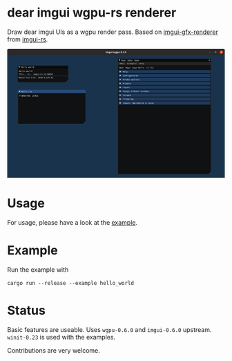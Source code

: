 # dear imgui wgpu-rs renderer

Draw dear imgui UIs as a wgpu render pass. Based on [imgui-gfx-renderer](https://github.com/Gekkio/imgui-rs/tree/master/imgui-gfx-renderer) from [imgui-rs](https://github.com/Gekkio/imgui-rs).

![screenshot](doc/img/screenshot.png)

# Usage

For usage, please have a look at the [example](examples/hello_world.rs).

# Example

Run the example with
```
cargo run --release --example hello_world
```

# Status

Basic features are useable. Uses `wgpu-0.6.0` and `imgui-0.6.0` upstream. `winit-0.23` is used with the examples.

Contributions are very welcome.
